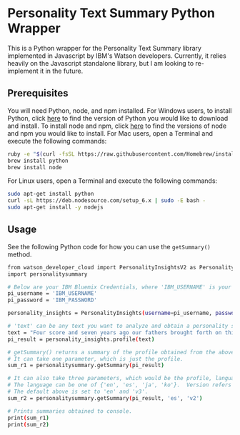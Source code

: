 # Personality Text Summary Python Wrapper
This is a Python wrapper for the Personality Text Summary library implemented in Javascript by IBM's Watson developers.
Currently, it relies heavily on the Javascript standalone library, but I am looking to re-implement it in the future.

## Prerequisites
You will need Python, node, and npm installed.
For Windows users, to install Python, click [here](https://www.python.org/downloads/windows/) to find the version of Python you would like to download and install. To install node and npm, click [here](https://nodejs.org/en/download/) to find the versions of node and npm you would like to install.
For Mac users, open a Terminal and execute the following commands:
```sh
ruby -e "$(curl -fsSL https://raw.githubusercontent.com/Homebrew/install/master/install)"
brew install python
brew install node
```
For Linux users, open a Terminal and execute the following commands:
```sh
sudo apt-get install python
curl -sL https://deb.nodesource.com/setup_6.x | sudo -E bash -
sudo apt-get install -y nodejs
```

## Usage
See the following Python code for how you can use the `getSummary()` method.
```sh
from watson_developer_cloud import PersonalityInsightsV2 as PersonalityInsights
import personalitysummary

# Below are your IBM Bluemix Credentials, where 'IBM_USERNAME' is your username and 'IBM_PASSWORD' is your password.
pi_username = 'IBM_USERNAME'
pi_password = 'IBM_PASSWORD'

personality_insights = PersonalityInsights(username=pi_username, password=pi_password)

# 'text' can be any text you want to analyze and obtain a personality summary of. I've provided the Gettysburg Address as an example.
text = "Four score and seven years ago our fathers brought forth on this continent, a new nation, conceived in Liberty, and dedicated to the proposition that all men are created equal. Now we are engaged in a great civil war, testing whether that nation, or any nation so conceived and so dedicated, can long endure. We are met on a great battle-field of that war. We have come to dedicate a portion of that field, as a final resting place for those who here gave their lives that that nation might live. It is altogether fitting and proper that we should do this. But, in a larger sense, we can not dedicate -- we can not consecrate -- we can not hallow -- this ground. The brave men, living and dead, who struggled here, have consecrated it, far above our poor power to add or detract. The world will little note, nor long remember what we say here, but it can never forget what they did here. It is for us the living, rather, to be dedicated here to the unfinished work which they who fought here have thus far so nobly advanced. It is rather for us to be here dedicated to the great task remaining before us -- that from these honored dead we take increased devotion to that cause for which they gave the last full measure of devotion -- that we here highly resolve that these dead shall not have died in vain -- that this nation, under God, shall have a new birth of freedom -- and that government of the people, by the people, for the people, shall not perish from the earth."
pi_result = personality_insights.profile(text)

# getSummary() returns a summary of the profile obtained from the above text.
# It can take one parameter, which is just the profile.
sum_r1 = personalitysummary.getSummary(pi_result)

# It can also take three parameters, which would be the profile, language, and version of the Personality Insights Summary.
# The language can be one of {'en', 'es', 'ja', 'ko'}.  Version refers to which version of Watson Personality Insights to use, and can be either 'v2' or 'v3'.
# The default above is set to 'en' and 'v3'.
sum_r2 = personalitysummary.getSummary(pi_result, 'es', 'v2')

# Prints summaries obtained to console.
print(sum_r1)
print(sum_r2)
```
